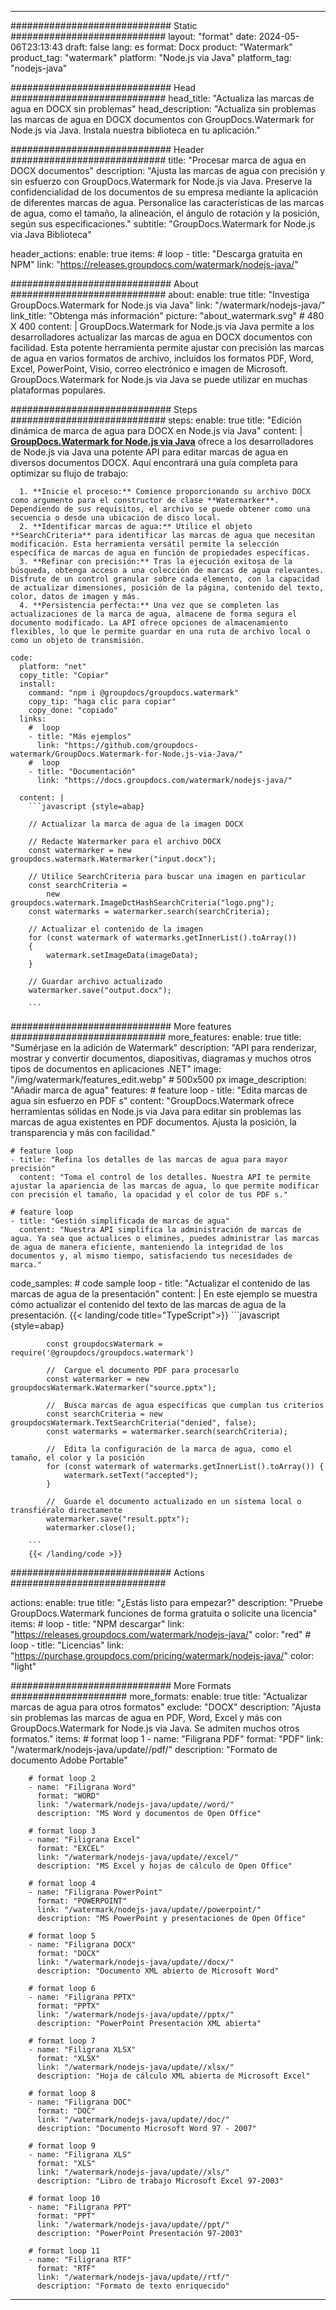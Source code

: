 
---
############################# Static ############################
layout: "format"
date:  2024-05-06T23:13:43
draft: false
lang: es
format: Docx
product: "Watermark"
product_tag: "watermark"
platform: "Node.js via Java"
platform_tag: "nodejs-java"

############################# Head ############################
head_title: "Actualiza las marcas de agua en DOCX sin problemas"
head_description: "Actualiza sin problemas las marcas de agua en DOCX documentos con GroupDocs.Watermark for Node.js via Java. Instala nuestra biblioteca en tu aplicación."

############################# Header ############################
title: "Procesar marca de agua en DOCX documentos" 
description: "Ajusta las marcas de agua con precisión y sin esfuerzo con GroupDocs.Watermark for Node.js via Java. Preserve la confidencialidad de los documentos de su empresa mediante la aplicación de diferentes marcas de agua. Personalice las características de las marcas de agua, como el tamaño, la alineación, el ángulo de rotación y la posición, según sus especificaciones."
subtitle: "GroupDocs.Watermark for Node.js via Java Biblioteca" 

header_actions:
  enable: true
  items:
    #  loop
    - title: "Descarga gratuita en NPM"
      link: "https://releases.groupdocs.com/watermark/nodejs-java/"
      
############################# About ############################
about:
    enable: true
    title: "Investiga GroupDocs.Watermark for Node.js via Java"
    link: "/watermark/nodejs-java/"
    link_title: "Obtenga más información"
    picture: "about_watermark.svg" # 480 X 400
    content: |
       GroupDocs.Watermark for Node.js via Java permite a los desarrolladores actualizar las marcas de agua en DOCX documentos con facilidad. Esta potente herramienta permite ajustar con precisión las marcas de agua en varios formatos de archivo, incluidos los formatos PDF, Word, Excel, PowerPoint, Visio, correo electrónico e imagen de Microsoft. GroupDocs.Watermark for Node.js via Java se puede utilizar en muchas plataformas populares.

############################# Steps ############################
steps:
    enable: true
    title: "Edición dinámica de marca de agua para DOCX en Node.js via Java"
    content: |
      **[GroupDocs.Watermark for Node.js via Java](https://products.groupdocs.com/watermark/nodejs-java/)** ofrece a los desarrolladores de Node.js via Java una potente API para editar marcas de agua en diversos documentos DOCX. Aquí encontrará una guía completa para optimizar su flujo de trabajo:
      
      1. **Inicie el proceso:** Comience proporcionando su archivo DOCX como argumento para el constructor de clase **Watermarker**. Dependiendo de sus requisitos, el archivo se puede obtener como una secuencia o desde una ubicación de disco local.
      2. **Identificar marcas de agua:** Utilice el objeto **SearchCriteria** para identificar las marcas de agua que necesitan modificación. Esta herramienta versátil permite la selección específica de marcas de agua en función de propiedades específicas.
      3. **Refinar con precisión:** Tras la ejecución exitosa de la búsqueda, obtenga acceso a una colección de marcas de agua relevantes. Disfrute de un control granular sobre cada elemento, con la capacidad de actualizar dimensiones, posición de la página, contenido del texto, color, datos de imagen y más.
      4. **Persistencia perfecta:** Una vez que se completen las actualizaciones de la marca de agua, almacene de forma segura el documento modificado. La API ofrece opciones de almacenamiento flexibles, lo que le permite guardar en una ruta de archivo local o como un objeto de transmisión.
   
    code:
      platform: "net"
      copy_title: "Copiar"
      install:
        command: "npm i @groupdocs/groupdocs.watermark"
        copy_tip: "haga clic para copiar"
        copy_done: "copiado"
      links:
        #  loop
        - title: "Más ejemplos"
          link: "https://github.com/groupdocs-watermark/GroupDocs.Watermark-for-Node.js-via-Java/"
        #  loop
        - title: "Documentación"
          link: "https://docs.groupdocs.com/watermark/nodejs-java/"
          
      content: |
        ```javascript {style=abap}

        // Actualizar la marca de agua de la imagen DOCX

        // Redacte Watermarker para el archivo DOCX
        const watermarker = new groupdocs.watermark.Watermarker("input.docx");

        // Utilice SearchCriteria para buscar una imagen en particular
        const searchCriteria = 
            new groupdocs.watermark.ImageDctHashSearchCriteria("logo.png");
        const watermarks = watermarker.search(searchCriteria);
        
        // Actualizar el contenido de la imagen
        for (const watermark of watermarks.getInnerList().toArray())
        {
            watermark.setImageData(imageData);
        }

        // Guardar archivo actualizado
        watermarker.save("output.docx");
        
        ```            

############################# More features ############################
more_features:
  enable: true
  title: "Sumérjase en la adición de Watermark"
  description: "API para renderizar, mostrar y convertir documentos, diapositivas, diagramas y muchos otros tipos de documentos en aplicaciones .NET"
  image: "/img/watermark/features_edit.webp" # 500x500 px
  image_description: "Añadir marca de agua"
  features:
    # feature loop
    - title: "Edita marcas de agua sin esfuerzo en PDF s"
      content: "GroupDocs.Watermark ofrece herramientas sólidas en Node.js via Java para editar sin problemas las marcas de agua existentes en PDF documentos. Ajusta la posición, la transparencia y más con facilidad."

    # feature loop
    - title: "Refina los detalles de las marcas de agua para mayor precisión"
      content: "Toma el control de los detalles. Nuestra API te permite ajustar la apariencia de las marcas de agua, lo que permite modificar con precisión el tamaño, la opacidad y el color de tus PDF s."

    # feature loop
    - title: "Gestión simplificada de marcas de agua"
      content: "Nuestra API simplifica la administración de marcas de agua. Ya sea que actualices o elimines, puedes administrar las marcas de agua de manera eficiente, manteniendo la integridad de los documentos y, al mismo tiempo, satisfaciendo tus necesidades de marca."
      
  code_samples:
    # code sample loop
    - title: "Actualizar el contenido de las marcas de agua de la presentación"
      content: |
        En este ejemplo se muestra cómo actualizar el contenido del texto de las marcas de agua de la presentación.
        {{< landing/code title="TypeScript">}}
        ```javascript {style=abap}
        
            const groupdocsWatermark = require('@groupdocs/groupdocs.watermark')

            //  Cargue el documento PDF para procesarlo
            const watermarker = new groupdocsWatermark.Watermarker("source.pptx");

            //  Busca marcas de agua específicas que cumplan tus criterios
            const searchCriteria = new groupdocsWatermark.TextSearchCriteria("denied", false);
            const watermarks = watermarker.search(searchCriteria);
  
            //  Edita la configuración de la marca de agua, como el tamaño, el color y la posición
            for (const watermark of watermarks.getInnerList().toArray()) {
                watermark.setText("accepted");
            }

            //  Guarde el documento actualizado en un sistema local o transfiéralo directamente
            watermarker.save("result.pptx");
            watermarker.close();

        ```
        {{< /landing/code >}}


############################# Actions ############################

actions:
  enable: true
  title: "¿Estás listo para empezar?"
  description: "Pruebe GroupDocs.Watermark funciones de forma gratuita o solicite una licencia"
  items:
    #  loop
    - title: "NPM descargar"
      link: "https://releases.groupdocs.com/watermark/nodejs-java/"
      color: "red"
        #  loop
    - title: "Licencias"
      link: "https://purchase.groupdocs.com/pricing/watermark/nodejs-java/"
      color: "light"


############################# More Formats #####################
more_formats:
    enable: true
    title: "Actualizar marcas de agua para otros formatos"
    exclude: "DOCX"
    description: "Ajusta sin problemas las marcas de agua en PDF, Word, Excel y más con GroupDocs.Watermark for Node.js via Java. Se admiten muchos otros formatos."
    items: 
        # format loop 1
        - name: "Filigrana PDF"
          format: "PDF"
          link: "/watermark/nodejs-java/update//pdf/"
          description: "Formato de documento Adobe Portable"

        # format loop 2
        - name: "Filigrana Word"
          format: "WORD"
          link: "/watermark/nodejs-java/update//word/"
          description: "MS Word y documentos de Open Office"
          
        # format loop 3
        - name: "Filigrana Excel"
          format: "EXCEL"
          link: "/watermark/nodejs-java/update//excel/"
          description: "MS Excel y hojas de cálculo de Open Office"

        # format loop 4
        - name: "Filigrana PowerPoint"
          format: "POWERPOINT"
          link: "/watermark/nodejs-java/update//powerpoint/"
          description: "MS PowerPoint y presentaciones de Open Office"

        # format loop 5
        - name: "Filigrana DOCX"
          format: "DOCX"
          link: "/watermark/nodejs-java/update//docx/"
          description: "Documento XML abierto de Microsoft Word"
          
        # format loop 6
        - name: "Filigrana PPTX"
          format: "PPTX"
          link: "/watermark/nodejs-java/update//pptx/"
          description: "PowerPoint Presentación XML abierta"
          
        # format loop 7
        - name: "Filigrana XLSX"
          format: "XLSX"
          link: "/watermark/nodejs-java/update//xlsx/"
          description: "Hoja de cálculo XML abierta de Microsoft Excel"

        # format loop 8
        - name: "Filigrana DOC"
          format: "DOC"
          link: "/watermark/nodejs-java/update//doc/"
          description: "Documento Microsoft Word 97 - 2007"

        # format loop 9
        - name: "Filigrana XLS"
          format: "XLS"
          link: "/watermark/nodejs-java/update//xls/"
          description: "Libro de trabajo Microsoft Excel 97-2003"

        # format loop 10
        - name: "Filigrana PPT"
          format: "PPT"
          link: "/watermark/nodejs-java/update//ppt/"
          description: "PowerPoint Presentación 97-2003"

        # format loop 11
        - name: "Filigrana RTF"
          format: "RTF"
          link: "/watermark/nodejs-java/update//rtf/"
          description: "Formato de texto enriquecido"

---